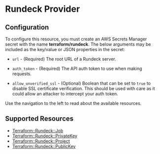 # Rundeck Provider

## Configuration

To configure this resource, you must create an AWS Secrets Manager secret with the name **terraform/rundeck**. The below arguments may be included as the key/value or JSON properties in the secret:

* ``url`` - (Required) The root URL of a Rundeck server.

* ``auth_token`` - (Required) The API auth token to use when making requests.

* ``allow_unverified_ssl`` - (Optional) Boolean that can be set to ``true`` to disable SSL
  certificate verification. This should be used with care as it could allow an attacker to
  intercept your auth token.

Use the navigation to the left to read about the available resources.


## Supported Resources

* [Terraform::Rundeck::Job](docs/providers/rundeck/Job.md)
* [Terraform::Rundeck::PrivateKey](docs/providers/rundeck/PrivateKey.md)
* [Terraform::Rundeck::Project](docs/providers/rundeck/Project.md)
* [Terraform::Rundeck::PublicKey](docs/providers/rundeck/PublicKey.md)